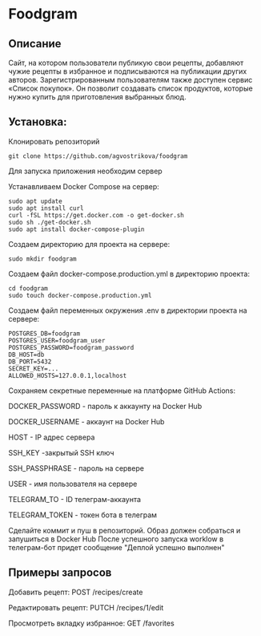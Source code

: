 # Foodgram

## Описание
Сайт, на котором пользователи публикую свои рецепты, добавляют чужие рецепты в избранное и подписываются на публикации других авторов. Зарегистрированным пользователям также доступен сервис «Список покупок». Он позволит создавать список продуктов, которые нужно купить для приготовления выбранных блюд.

## Установка:

Клонировать репозиторий
```
git clone https://github.com/agvostrikova/foodgram
```

Для запуска приложения необходим сервер

Устанавливаем Docker Compose на сервер:

```
sudo apt update
sudo apt install curl
curl -fSL https://get.docker.com -o get-docker.sh
sudo sh ./get-docker.sh
sudo apt install docker-compose-plugin
```

Создаем директорию для проекта на сервере:
```
sudo mkdir foodgram
```

Создаем файл docker-compose.production.yml в директорию проекта:
```
cd foodgram
sudo touch docker-compose.production.yml
```

Cоздаем файл переменных окружения .env в директории проекта на сервере:

```
POSTGRES_DB=foodgram
POSTGRES_USER=foodgram_user
POSTGRES_PASSWORD=foodgram_password
DB_HOST=db
DB_PORT=5432
SECRET_KEY=...
ALLOWED_HOSTS=127.0.0.1,localhost
```

Сохраняем секретные переменные на платформе GitHub Actions:

DOCKER_PASSWORD - пароль к аккаунту на Docker Hub

DOCKER_USERNAME - аккаунт на Docker Hub

HOST - IP адрес сервера

SSH_KEY -закрытый SSH ключ

SSH_PASSPHRASE - пароль на сервере

USER - имя пользователя на сервере

TELEGRAM_TO - ID телеграм-аккаунта

TELEGRAM_TOKEN - токен бота в телеграм

Сделайте коммит и пуш в репозиторий. Образ должен собраться и запушиться в Docker Hub
После успешного запуска worklow в телеграм-бот придет сообщение "Деплой успешно выполнен"

## Примеры запросов

Добавить рецепт: POST /recipes/create

Редактировать рецепт: PUTCH /recipes/1/edit

Просмотреть вкладку избранное: GET /favorites

